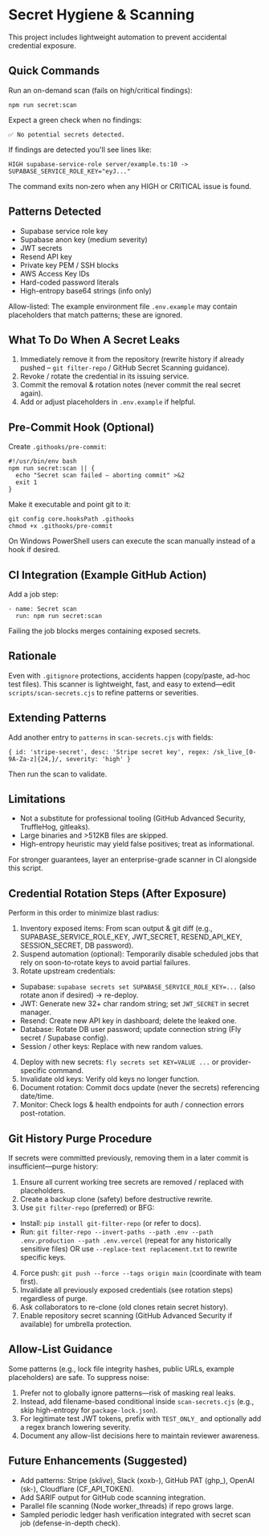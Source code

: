# Secret Hygiene & Scanning

This project includes lightweight automation to prevent accidental credential exposure.

## Quick Commands

Run an on-demand scan (fails on high/critical findings):

```
npm run secret:scan
```

Expect a green check when no findings:

```
✅ No potential secrets detected.
```

If findings are detected you'll see lines like:

```
HIGH supabase-service-role server/example.ts:10 -> SUPABASE_SERVICE_ROLE_KEY="eyJ..."
```

The command exits non‑zero when any HIGH or CRITICAL issue is found.

## Patterns Detected

- Supabase service role key
- Supabase anon key (medium severity)
- JWT secrets
- Resend API key
- Private key PEM / SSH blocks
- AWS Access Key IDs
- Hard-coded password literals
- High-entropy base64 strings (info only)

Allow-listed: The example environment file `.env.example` may contain placeholders that match patterns; these are ignored.

## What To Do When A Secret Leaks

1. Immediately remove it from the repository (rewrite history if already pushed – `git filter-repo` / GitHub Secret Scanning guidance).
2. Revoke / rotate the credential in its issuing service.
3. Commit the removal & rotation notes (never commit the real secret again).
4. Add or adjust placeholders in `.env.example` if helpful.

## Pre-Commit Hook (Optional)

Create `.githooks/pre-commit`:

```
#!/usr/bin/env bash
npm run secret:scan || {
  echo "Secret scan failed – aborting commit" >&2
  exit 1
}
```

Make it executable and point git to it:

```
git config core.hooksPath .githooks
chmod +x .githooks/pre-commit
```

On Windows PowerShell users can execute the scan manually instead of a hook if desired.

## CI Integration (Example GitHub Action)

Add a job step:

```
- name: Secret scan
  run: npm run secret:scan
```

Failing the job blocks merges containing exposed secrets.

## Rationale

Even with `.gitignore` protections, accidents happen (copy/paste, ad-hoc test files). This scanner is lightweight, fast, and easy to extend—edit `scripts/scan-secrets.cjs` to refine patterns or severities.

## Extending Patterns

Add another entry to `patterns` in `scan-secrets.cjs` with fields:

```
{ id: 'stripe-secret', desc: 'Stripe secret key', regex: /sk_live_[0-9A-Za-z]{24,}/, severity: 'high' }
```

Then run the scan to validate.

## Limitations

- Not a substitute for professional tooling (GitHub Advanced Security, TruffleHog, gitleaks).
- Large binaries and >512KB files are skipped.
- High-entropy heuristic may yield false positives; treat as informational.

For stronger guarantees, layer an enterprise-grade scanner in CI alongside this script.

## Credential Rotation Steps (After Exposure)

Perform in this order to minimize blast radius:

1. Inventory exposed items: From scan output & git diff (e.g., SUPABASE_SERVICE_ROLE_KEY, JWT_SECRET, RESEND_API_KEY, SESSION_SECRET, DB password).
2. Suspend automation (optional): Temporarily disable scheduled jobs that rely on soon-to-rotate keys to avoid partial failures.
3. Rotate upstream credentials:

- Supabase: `supabase secrets set SUPABASE_SERVICE_ROLE_KEY=...` (also rotate anon if desired) → re-deploy.
- JWT: Generate new 32+ char random string; set `JWT_SECRET` in secret manager.
- Resend: Create new API key in dashboard; delete the leaked one.
- Database: Rotate DB user password; update connection string (Fly secret / Supabase config).
- Session / other keys: Replace with new random values.

4. Deploy with new secrets: `fly secrets set KEY=VALUE ...` or provider-specific command.
5. Invalidate old keys: Verify old keys no longer function.
6. Document rotation: Commit docs update (never the secrets) referencing date/time.
7. Monitor: Check logs & health endpoints for auth / connection errors post-rotation.

## Git History Purge Procedure

If secrets were committed previously, removing them in a later commit is insufficient—purge history:

1. Ensure all current working tree secrets are removed / replaced with placeholders.
2. Create a backup clone (safety) before destructive rewrite.
3. Use `git filter-repo` (preferred) or BFG:

- Install: `pip install git-filter-repo` (or refer to docs).
- Run: `git filter-repo --invert-paths --path .env --path .env.production --path .env.vercel` (repeat for any historically sensitive files) OR use `--replace-text replacement.txt` to rewrite specific keys.

4. Force push: `git push --force --tags origin main` (coordinate with team first).
5. Invalidate all previously exposed credentials (see rotation steps) regardless of purge.
6. Ask collaborators to re-clone (old clones retain secret history).
7. Enable repository secret scanning (GitHub Advanced Security if available) for umbrella protection.

## Allow-List Guidance

Some patterns (e.g., lock file integrity hashes, public URLs, example placeholders) are safe. To suppress noise:

1. Prefer not to globally ignore patterns—risk of masking real leaks.
2. Instead, add filename-based conditional inside `scan-secrets.cjs` (e.g., skip high-entropy for `package-lock.json`).
3. For legitimate test JWT tokens, prefix with `TEST_ONLY_` and optionally add a regex branch lowering severity.
4. Document any allow-list decisions here to maintain reviewer awareness.

## Future Enhancements (Suggested)

- Add patterns: Stripe (sk*live*), Slack (xoxb-), GitHub PAT (ghp\_), OpenAI (sk-), Cloudflare (CF_API_TOKEN).
- Add SARIF output for GitHub code scanning integration.
- Parallel file scanning (Node worker_threads) if repo grows large.
- Sampled periodic ledger hash verification integrated with secret scan job (defense-in-depth check).
